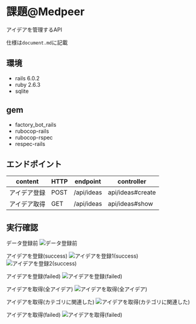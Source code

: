 # 課題@Medpeer
アイデアを管理するAPI

仕様は`document.md`に記載

## 環境
- rails 6.0.2
- ruby 2.6.3
- sqlite

## gem
- factory_bot_rails
- rubocop-rails
- rubocop-rspec
- respec-rails

## エンドポイント
|content|HTTP|endpoint|controller|
|---|---|---|---|
|アイデア登録|POST|/api/ideas|api/ideas#create|
|アイデア取得|GET|/api/ideas|api/ideas#show|

## 実行確認
データ登録前
![データ登録前](https://gyazo.com/3b53e80329513d9922f0ac98f43a81a3.png)

アイデアを登録(success)
![アイデアを登録1(success)](https://gyazo.com/93adbde839d2936e5852ce1519c595f1.png)
![アイデアを登録2(success)](https://gyazo.com/b87861134b249da508bfc4316299a612.png)

アイデアを登録(failed)
![アイデアを登録(failed)](https://gyazo.com/70fd92bc91cf5fc9e6129696e664f747.png)

アイデアを取得(全アイデア)
![アイデアを取得(全アイデア)](https://gyazo.com/908d40342669151a0061b6a1b707d7ce.png)

アイデアを取得(カテゴリに関連した)
![アイデアを取得(カテゴリに関連した)](https://gyazo.com/3b646fe46cccf386312bbff802f7f819.png)

アイデアを取得(failed)
![アイデアを取得(failed)](https://gyazo.com/9678f1f1c3690c556974305d7e7e2f6d.png)
